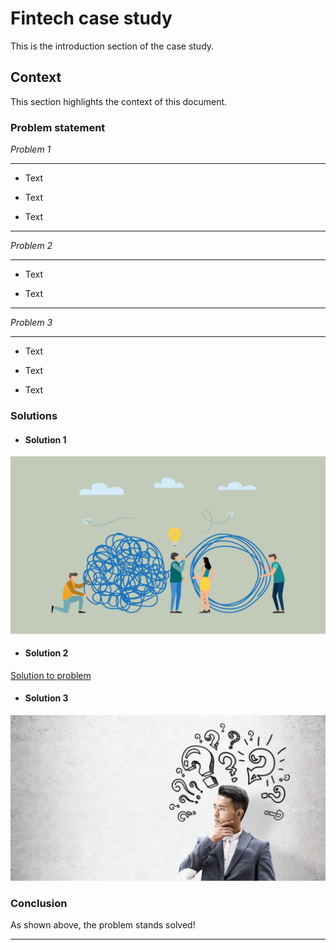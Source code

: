 # Fintech case study

This is the introduction section of the case study.

## Context

This section highlights the context of this document.

### Problem statement

*Problem 1*

---
* Text

* Text

* Text

---
*Problem 2*

---
* Text

* Text

---
*Problem 3*

---
* Text

* Text

* Text

### Solutions

* #### Solution 1

![solution 1](solution.jpg)

* #### Solution 2

[Solution to problem](https://www.searchenginejournal.com/question-improve-your-problem-solving/327995/#close)

* #### Solution 3

![image](xyz.jpg)

### Conclusion

As shown above, the problem stands solved!

---
